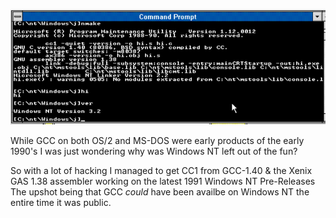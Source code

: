 ![](https://github.com/neozeed/gcc-140_gas-138_WindowsNT_v239/blob/main/gcc140%20gas138%20on%20december%201991%20windows%20nt%20pre-release.png?raw=true)


While GCC on both OS/2 and MS-DOS were early products of the early 1990's I was just wondering why was Windows NT left out of the fun?

So with a lot of hacking I managed to get CC1 from GCC-1.40 & the Xenix GAS 1.38 assembler working on the latest 1991 Windows NT Pre-Releases
The upshot being that GCC *could* have been availbe on Windows NT the entire time it was public.
